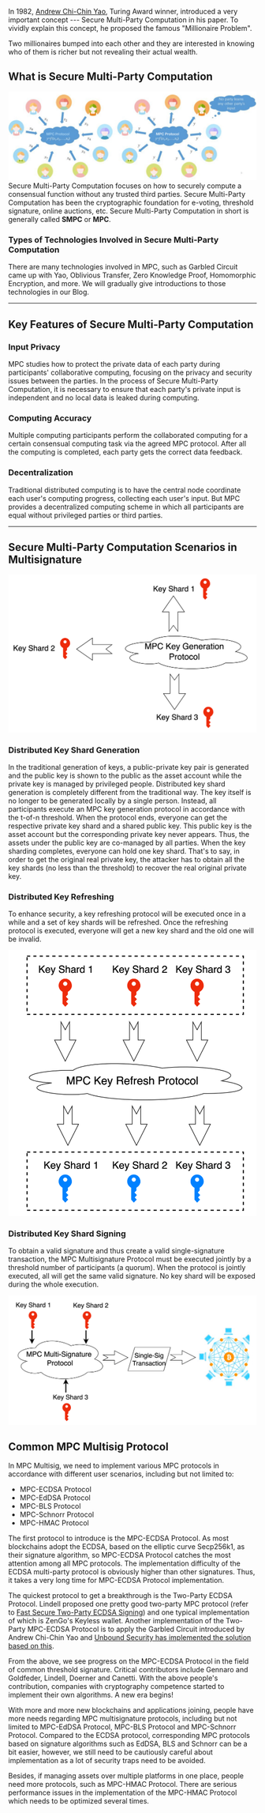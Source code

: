 In 1982, [Andrew Chi-Chin Yao](https://en.wikipedia.org/wiki/Andrew_Yao), Turing Award winner, introduced a very important concept --- Secure Multi-Party Computation in his paper. To vividly explain this concept, he proposed the famous "Millionaire Problem".

Two millionaires bumped into each other and they are interested in knowing who of them is richer but not revealing their actual wealth.


What is Secure Multi-Party Computation
--------------------------------------
![alt text](image.png)
Secure Multi-Party Computation focuses on how to securely compute a consensual function without any trusted third parties. Secure Multi-Party Computation has been the cryptographic foundation for e-voting, threshold signature, online auctions, etc. Secure Multi-Party Computation in short is generally called **SMPC** or **MPC**.

### **Types of Technologies Involved in Secure Multi-Party Computation**

There are many technologies involved in MPC, such as Garbled Circuit came up with Yao, Oblivious Transfer, Zero Knowledge Proof, Homomorphic Encryption, and more. We will gradually give introductions to those technologies in our Blog.

----
Key Features of Secure Multi-Party Computation
----------------------------------------------

### Input Privacy

MPC studies how to protect the private data of each party during participants' collaborative computing, focusing on the privacy and security issues between the parties. In the process of Secure Multi-Party Computation, it is necessary to ensure that each party's private input is independent and no local data is leaked during computing.

### Computing Accuracy

Multiple computing participants perform the collaborated computing for a certain consensual computing task via the agreed MPC protocol. After all the computing is completed, each party gets the correct data feedback.

### Decentralization

Traditional distributed computing is to have the central node coordinate each user's computing progress, collecting each user's input. But MPC provides a decentralized computing scheme in which all participants are equal without privileged parties or third parties.

----

Secure Multi-Party Computation Scenarios in Multisignature
----------------------------------------------------------
![alt text](image-1.png)
### Distributed Key Shard Generation

In the traditional generation of keys, a public-private key pair is generated and the public key is shown to the public as the asset account while the private key is managed by privileged people. Distributed key shard generation is completely different from the traditional way. The key itself is no longer to be generated locally by a single person. Instead, all participants execute an MPC key generation protocol in accordance with the t-of-n threshold. When the protocol ends, everyone can get the respective private key shard and a shared public key. This public key is the asset account but the corresponding private key never appears. Thus, the assets under the public key are co-managed by all parties. When the key sharding completes, everyone can hold one key shard. That's to say, in order to get the original real private key, the attacker has to obtain all the key shards (no less than the threshold) to recover the real original private key.

### Distributed Key Refreshing

To enhance security, a key refreshing protocol will be executed once in a while and a set of key shards will be refreshed. Once the refreshing protocol is executed, everyone will get a new key shard and the old one will be invalid.

![alt text](image-2.png)


### Distributed Key Shard Signing

To obtain a valid signature and thus create a valid single-signature transaction, the MPC Multisignature Protocol must be executed jointly by a threshold number of participants (a quorum). When the protocol is jointly executed, all will get the same valid signature. No key shard will be exposed during the whole execution.

![alt text](image-3.png)


Common MPC Multisig Protocol
----------------------------

In MPC Multisig, we need to implement various MPC protocols in accordance with different user scenarios, including but not limited to:

-   MPC-ECDSA Protocol
-   MPC-EdDSA Protocol
-   MPC-BLS Protocol
-   MPC-Schnorr Protocol
-   MPC-HMAC Protocol

The first protocol to introduce is the MPC-ECDSA Protocol. As most blockchains adopt the ECDSA, based on the elliptic curve Secp256k1, as their signature algorithm, so MPC-ECDSA Protocol catches the most attention among all MPC protocols. The implementation difficulty of the ECDSA multi-party protocol is obviously higher than other signatures. Thus, it takes a very long time for MPC-ECDSA Protocol implementation.

The quickest protocol to get a breakthrough is the Two-Party ECDSA Protocol. Lindell proposed one pretty good two-party MPC protocol (refer to [Fast Secure Two-Party ECDSA Signing](https://eprint.iacr.org/2017/552)) and one typical implementation of which is ZenGo's Keyless wallet. Another implementation of the Two-Party MPC-ECDSA Protocol is to apply the Garbled Circuit introduced by Andrew Chi-Chin Yao and [Unbound Security has implemented the solution based on this](https://github.com/unboundsecurity/blockchain-crypto-mpc).

From the above, we see progress on the MPC-ECDSA Protocol in the field of common threshold signature. Critical contributors include Gennaro and Goldfeder, Lindell, Doerner and Canetti.
With the above people's contribution, companies with cryptography competence started to implement their own algorithms. A new era begins!

With more and more new blockchains and applications joining, people have more needs regarding MPC multisignature protocols, including but not limited to MPC-EdDSA Protocol, MPC-BLS Protocol and MPC-Schnorr Protocol. Compared to the ECDSA protocol, corresponding MPC protocols based on signature algorithms such as EdDSA, BLS and Schnorr can be a bit easier, however, we still need to be cautiously careful about implementation as a lot of security traps need to be avoided.

Besides, if managing assets over multiple platforms in one place, people need more protocols, such as MPC-HMAC Protocol. There are serious performance issues in the implementation of the MPC-HMAC Protocol which needs to be optimized several times.